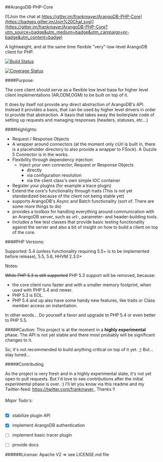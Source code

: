##ArangoDB-PHP-Core

[![Join the chat at https://gitter.im/frankmayer/ArangoDB-PHP-Core](https://badges.gitter.im/Join%20Chat.svg)](https://gitter.im/frankmayer/ArangoDB-PHP-Core?utm_source=badge&utm_medium=badge&utm_campaign=pr-badge&utm_content=badge)

A lightweight, and at the same time flexible "very"-low-level ArangoDB client for PHP.

[![Build Status](https://travis-ci.org/frankmayer/ArangoDB-PHP-Core.png?branch=devel)](https://travis-ci.org/frankmayer/ArangoDB-PHP-Core)

[![Coverage Status](https://coveralls.io/repos/frankmayer/ArangoDB-PHP-Core/badge.png)](https://coveralls.io/r/frankmayer/ArangoDB-PHP-Core)


####Purpose:

The core client should serve as a flexible low level base for higher level client implementations (AR,ODM,OGM) to be built on top of it.

It does by itself not provide any direct abstraction of ArangoDB's API. Instead it provides a basis, that can be used by higher level drivers in order to provide that abstraction.
A basis that takes away the boilerplate code of setting up requests and managing responses (headers, statuses, etc...)


####Highlights:

- Request / Response Objects
- A wrapper around connectors (at the moment only cUrl is built in, there is a placeholder directory to also provide a wrapper to FSock). A Guzzle 5 Connector is in the works.
- Flexibility through dependency injection:
  - Inject your own connector, Request or Response Objects
     - directly
     - via configuration resolution
     - via the client class's own simple IOC container
- Register your plugins (for example a trace plugin)
- Extend the core's functionality through traits (This is not yet standardized because of the client not being stable yet)
- supports ArangoDB's Async and Batch functionality (sort of. There are some more things to do)
- provides a toolbox for handling everything around communication with an ArangoDB server, such as url-, parameter- and header-building tools.
- Includes a few test classes that provide basic testing functionality against the server and also a bit of insight on how to build a client on top of the core.


####PHP Versions:

Supported: 5.4 (unless functionality requiring 5.5+ is to be implemented before release), 5.5, 5.6, HHVM 2.3.0+


Notes: 

~~While PHP 5.3 is still supported~~ PHP 5.3 support will be removed, because:
- the core client runs faster and with a smaller memory footprint, when used with PHP 5.4 and newer. 
- PHP 5.3 is EOL.
- PHP 5.4 and up also have some handy new features, like traits or Class member access on instantiation.

In other words... Do yourself a favor and upgrade to PHP 5.4 or even better to PHP 5.5.
 

#####Caution:
This project is at the moment in a __highly experimental__ phase.
The API is not yet stable and there most probably will be significant changes to it.

So, it's not recommended to build anything critical on top of it yet. ;)
But... stay tuned...


#####Contributing

As the project is very fresh and in a highly experimental state, it's not yet open to pull requests.
But I'd love to see contributions after the initial experimental phase is over. :)
I'll let you know via this readme and my Twitter-feed: https://twitter.com/frankmayer_
Thanks !!


###### Major Todo's:
- [x] stabilize plugin API
- [x] implement ArangoDB authentication
- [ ] implement basic tracer plugin
- [ ] provide docs


######License:
Apache V2 => see LICENSE.md file
